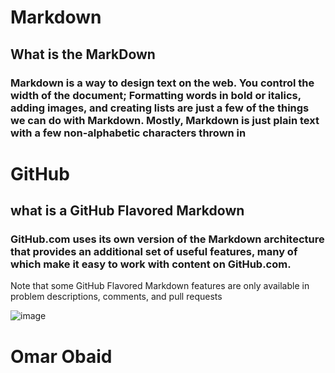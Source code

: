 # Markdown

## What is the MarkDown

### Markdown is a way to design text on the web. You control the width of the document; Formatting words in bold or italics, adding images, and creating lists are just a few of the things we can do with Markdown. Mostly, Markdown is just plain text with a few non-alphabetic characters thrown in

# GitHub

## what is a GitHub Flavored Markdown

### GitHub.com uses its own version of the Markdown architecture that provides an additional set of useful features, many of which make it easy to work with content on GitHub.com.

Note that some GitHub Flavored Markdown features are only available in problem descriptions, comments, and pull requests

![image](https://user-images.githubusercontent.com/87307323/125278428-6733c400-e31b-11eb-81ee-85d61ec2ff63.png)

# Omar Obaid
